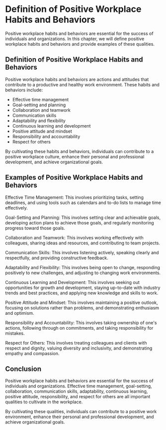 Definition of Positive Workplace Habits and Behaviors
=======================================================================================================================

Positive workplace habits and behaviors are essential for the success of individuals and organizations. In this chapter, we will define positive workplace habits and behaviors and provide examples of these qualities.

Definition of Positive Workplace Habits and Behaviors
-----------------------------------------------------

Positive workplace habits and behaviors are actions and attitudes that contribute to a productive and healthy work environment. These habits and behaviors include:

* Effective time management
* Goal-setting and planning
* Collaboration and teamwork
* Communication skills
* Adaptability and flexibility
* Continuous learning and development
* Positive attitude and mindset
* Responsibility and accountability
* Respect for others

By cultivating these habits and behaviors, individuals can contribute to a positive workplace culture, enhance their personal and professional development, and achieve organizational goals.

Examples of Positive Workplace Habits and Behaviors
---------------------------------------------------

Effective Time Management: This involves prioritizing tasks, setting deadlines, and using tools such as calendars and to-do lists to manage time effectively.

Goal-Setting and Planning: This involves setting clear and achievable goals, developing action plans to achieve those goals, and regularly monitoring progress toward those goals.

Collaboration and Teamwork: This involves working effectively with colleagues, sharing ideas and resources, and contributing to team projects.

Communication Skills: This involves listening actively, speaking clearly and respectfully, and providing constructive feedback.

Adaptability and Flexibility: This involves being open to change, responding positively to new challenges, and adjusting to changing work environments.

Continuous Learning and Development: This involves seeking out opportunities for growth and development, staying up-to-date with industry trends and best practices, and applying new knowledge and skills to work.

Positive Attitude and Mindset: This involves maintaining a positive outlook, focusing on solutions rather than problems, and demonstrating enthusiasm and optimism.

Responsibility and Accountability: This involves taking ownership of one's actions, following through on commitments, and taking responsibility for mistakes.

Respect for Others: This involves treating colleagues and clients with respect and dignity, valuing diversity and inclusivity, and demonstrating empathy and compassion.

Conclusion
----------

Positive workplace habits and behaviors are essential for the success of individuals and organizations. Effective time management, goal-setting, collaboration, communication skills, adaptability, continuous learning, positive attitude, responsibility, and respect for others are all important qualities to cultivate in the workplace.

By cultivating these qualities, individuals can contribute to a positive work environment, enhance their personal and professional development, and achieve organizational goals.
